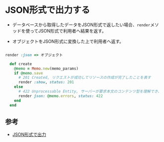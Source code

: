 # JSON形式で出力する

- データベースから取得したデータをJSON形式で返したい場合、`render`メソッドを使ってJSON形式で利用者へ結果を返す。

- オブジェクトをJSON形式に変換した上で利用者へ返す。
```ruby

render :json => オブジェクト

```

```ruby
  def create
    @memo = Memo.new(memo_params)
    if @memo.save
      # 201 Created, リクエストが成功してリソースの作成が完了したことを表す
      render :show, status: 201
    else
      # 422 Unprocessable Entity, サーバーが要求本文のコンテンツ型を理解でき、要求本文の構文は正しいものの、中に含まれている指示が処理できなかったことを表す
      render json: @memo.errors, status: 422
    end
  end
```

## 参考
- [JSON形式で出力](https://www.javadrive.jp/rails/controller/index7.html#section1)
